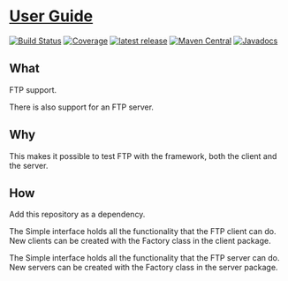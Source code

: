 # [User Guide](https://henryssondaniel.github.io/teacup.github.io/)
[![Build Status](https://travis-ci.com/HenryssonDaniel/teacup-java-protocol-ftp.svg?branch=master)](https://travis-ci.com/HenryssonDaniel/teacup-java-protocol-ftp)
[![Coverage](https://sonarcloud.io/api/project_badges/measure?project=HenryssonDaniel_teacup-java-protocol-ftp&metric=coverage)](https://sonarcloud.io/dashboard?id=HenryssonDaniel_teacup-java-protocol-ftp)
[![latest release](https://img.shields.io/badge/release%20notes-1.0.0-yellow.svg)](https://github.com/HenryssonDaniel/teacup-java-protocol-ftp/blob/master/doc/release-notes/official.md)
[![Maven Central](https://img.shields.io/maven-central/v/io.github.henryssondaniel.teacup.protocol/ftp.svg)](http://search.maven.org/#search%7Cgav%7C1%7Cg%3A%22io.github.henryssondaniel.teacup.protocol%22%20AND%20a%3A%22ftp%22)
[![Javadocs](https://www.javadoc.io/badge/io.github.henryssondaniel.teacup.protocol/ftp.svg)](https://www.javadoc.io/doc/io.github.henryssondaniel.teacup.protocol/ftp)
## What ##
FTP support.  

There is also support for an FTP server.
## Why ##
This makes it possible to test FTP with the framework, both the client and the server.
## How ##
Add this repository as a dependency.  

The Simple interface holds all the functionality that the FTP client can do.  
New clients can be created with the Factory class in the client package.

The Simple interface holds all the functionality that the FTP server can do.  
New servers can be created with the Factory class in the server package.